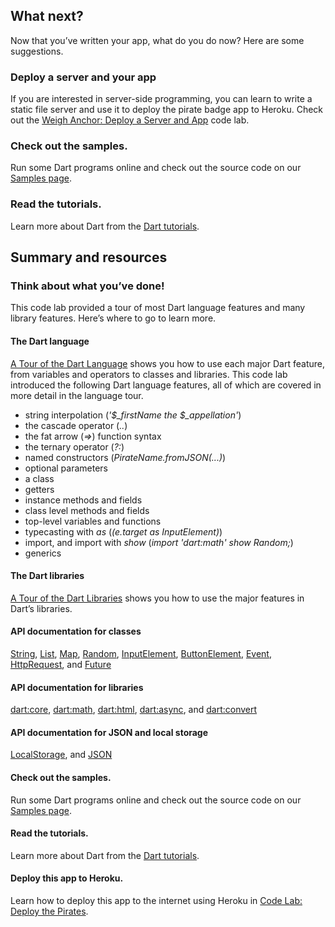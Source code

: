 What next?
-----

Now that you’ve written your app, what do you do now? Here are some suggestions.

### Deploy a server and your app

If you are interested in server-side programming, you can learn to write a static file server and use it to deploy the pirate badge app to Heroku. Check out the [Weigh Anchor: Deploy a Server and App](https://www.dartlang.org/codelabs/deploy/) code lab.

### Check out the samples.

Run some Dart programs online and check out the source code on our [Samples page](https://www.dartlang.org/samples/).

### Read the tutorials.

Learn more about Dart from the [Dart tutorials](https://www.dartlang.org/docs/tutorials/).

Summary and resources
-----

### Think about what you’ve done!

This code lab provided a tour of most Dart language features and many library features. Here’s where to go to learn more.

#### The Dart language

[A Tour of the Dart Language](https://www.dartlang.org/docs/dart-up-and-running/contents/ch02.html) shows you how to use each major Dart feature, from variables and operators to classes and libraries. This code lab introduced the following Dart language features, all of which are covered in more detail in the language tour.

* string interpolation (*'$_firstName the $_appellation'*)
* the cascade operator (*..*)
* the fat arrow (*=>*) function syntax
* the ternary operator (*?:*)
* named constructors (*PirateName.fromJSON(...)*)
* optional parameters
* a class
* getters
* instance methods and fields
* class level methods and fields
* top-level variables and functions
* typecasting with *as* (*(e.target as InputElement)*)
* import, and import with *show* (*import 'dart:math' show Random;*)
* generics

#### The Dart libraries

[A Tour of the Dart Libraries](https://www.dartlang.org/docs/dart-up-and-running/contents/ch03.html) shows you how to use the major features in Dart’s libraries.

#### API documentation for classes

[String](https://api.dartlang.org/dart_core/String.html), 
[List](https://api.dartlang.org/dart_core/List.html),
[Map](https://api.dartlang.org/dart_core/Map.html), 
[Random](https://api.dartlang.org/dart_math/Random.html), 
[InputElement](https://api.dartlang.org/dart_html/InputElement.html), 
[ButtonElement](https://api.dartlang.org/dart_html/ButtonElement.html), 
[Event](https://api.dartlang.org/dart_html/Event.html), 
[HttpRequest](https://api.dartlang.org/dart_html/HttpRequest.html), 
and [Future](https://api.dartlang.org/dart_async/Future.html)

#### API documentation for libraries

[dart:core](https://api.dartlang.org/dart_core.html), 
[dart:math](https://api.dartlang.org/dart_math.html), 
[dart:html](https://api.dartlang.org/dart_html.html), 
[dart:async](https://api.dartlang.org/dart_async.html), 
and [dart:convert](https://api.dartlang.org/dart_convert.html)

#### API documentation for JSON and local storage

[LocalStorage](https://api.dartlang.org/dart_html/Window.html#localStorage), 
and [JSON](https://api.dartlang.org/dart_convert.html#JSON)

#### Check out the samples.

Run some Dart programs online and check out the source code on our [Samples page](https://www.dartlang.org/samples/).

#### Read the tutorials.

Learn more about Dart from the [Dart tutorials](https://www.dartlang.org/docs/tutorials/).

#### Deploy this app to Heroku.

Learn how to deploy this app to the internet using Heroku in [Code Lab: Deploy the Pirates](https://www.dartlang.org/codelabs/deploy/).
